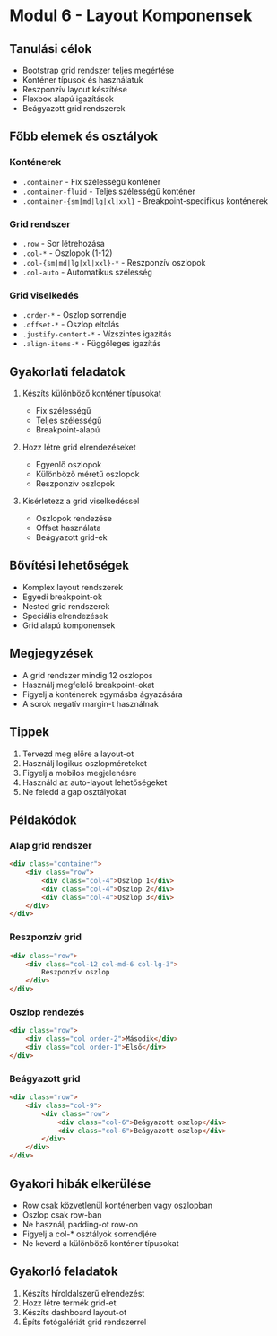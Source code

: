 # Modul 6 - Layout Komponensek

## Tanulási célok
- Bootstrap grid rendszer teljes megértése
- Konténer típusok és használatuk
- Reszponzív layout készítése
- Flexbox alapú igazítások
- Beágyazott grid rendszerek

## Főbb elemek és osztályok

### Konténerek
- `.container` - Fix szélességű konténer
- `.container-fluid` - Teljes szélességű konténer
- `.container-{sm|md|lg|xl|xxl}` - Breakpoint-specifikus konténerek

### Grid rendszer
- `.row` - Sor létrehozása
- `.col-*` - Oszlopok (1-12)
- `.col-{sm|md|lg|xl|xxl}-*` - Reszponzív oszlopok
- `.col-auto` - Automatikus szélesség

### Grid viselkedés
- `.order-*` - Oszlop sorrendje
- `.offset-*` - Oszlop eltolás
- `.justify-content-*` - Vízszintes igazítás
- `.align-items-*` - Függőleges igazítás

## Gyakorlati feladatok
1. Készíts különböző konténer típusokat
   - Fix szélességű
   - Teljes szélességű
   - Breakpoint-alapú

2. Hozz létre grid elrendezéseket
   - Egyenlő oszlopok
   - Különböző méretű oszlopok
   - Reszponzív oszlopok

3. Kísérletezz a grid viselkedéssel
   - Oszlopok rendezése
   - Offset használata
   - Beágyazott grid-ek

## Bővítési lehetőségek
- Komplex layout rendszerek
- Egyedi breakpoint-ok
- Nested grid rendszerek
- Speciális elrendezések
- Grid alapú komponensek

## Megjegyzések
- A grid rendszer mindig 12 oszlopos
- Használj megfelelő breakpoint-okat
- Figyelj a konténerek egymásba ágyazására
- A sorok negatív margin-t használnak

## Tippek
1. Tervezd meg előre a layout-ot
2. Használj logikus oszlopméreteket
3. Figyelj a mobilos megjelenésre
4. Használd az auto-layout lehetőségeket
5. Ne feledd a gap osztályokat

## Példakódok

### Alap grid rendszer
```html
<div class="container">
    <div class="row">
        <div class="col-4">Oszlop 1</div>
        <div class="col-4">Oszlop 2</div>
        <div class="col-4">Oszlop 3</div>
    </div>
</div>
```

### Reszponzív grid
```html
<div class="row">
    <div class="col-12 col-md-6 col-lg-3">
        Reszponzív oszlop
    </div>
</div>
```

### Oszlop rendezés
```html
<div class="row">
    <div class="col order-2">Második</div>
    <div class="col order-1">Első</div>
</div>
```

### Beágyazott grid
```html
<div class="row">
    <div class="col-9">
        <div class="row">
            <div class="col-6">Beágyazott oszlop</div>
            <div class="col-6">Beágyazott oszlop</div>
        </div>
    </div>
</div>
```

## Gyakori hibák elkerülése
- Row csak közvetlenül konténerben vagy oszlopban
- Oszlop csak row-ban
- Ne használj padding-ot row-on
- Figyelj a col-* osztályok sorrendjére
- Ne keverd a különböző konténer típusokat

## Gyakorló feladatok
1. Készíts híroldalszerű elrendezést
2. Hozz létre termék grid-et
3. Készíts dashboard layout-ot
4. Építs fotógalériát grid rendszerrel